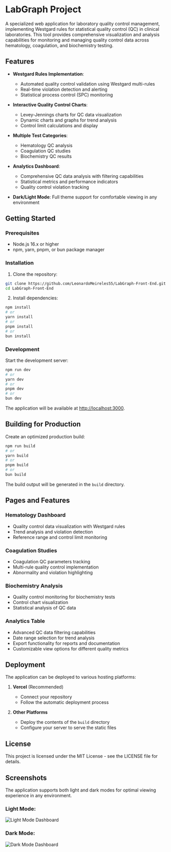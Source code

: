# LabGraph Project

A specialized web application for laboratory quality control management, implementing Westgard rules for statistical quality control (QC) in clinical laboratories. This tool provides comprehensive visualization and analysis capabilities for monitoring and managing quality control data across hematology, coagulation, and biochemistry testing.

## Features

- **Westgard Rules Implementation**: 
  - Automated quality control validation using Westgard multi-rules
  - Real-time violation detection and alerting
  - Statistical process control (SPC) monitoring
  
- **Interactive Quality Control Charts**: 
  - Levey-Jennings charts for QC data visualization
  - Dynamic charts and graphs for trend analysis
  - Control limit calculations and display

- **Multiple Test Categories**:
  - Hematology QC analysis
  - Coagulation QC studies
  - Biochemistry QC results

- **Analytics Dashboard**: 
  - Comprehensive QC data analysis with filtering capabilities
  - Statistical metrics and performance indicators
  - Quality control violation tracking

- **Dark/Light Mode**: Full theme support for comfortable viewing in any environment

## Getting Started

### Prerequisites

- Node.js 16.x or higher
- npm, yarn, pnpm, or bun package manager

### Installation

1. Clone the repository:
```bash
git clone https://github.com/LeonardoMeireles55/LabGraph-Front-End.git
cd LabGraph-Front-End
```

2. Install dependencies:
```bash
npm install
# or
yarn install
# or
pnpm install
# or
bun install
```

### Development

Start the development server:
```bash
npm run dev
# or
yarn dev
# or
pnpm dev
# or
bun dev
```

The application will be available at [http://localhost:3000](http://localhost:3000).

## Building for Production

Create an optimized production build:
```bash
npm run build
# or
yarn build
# or
pnpm build
# or
bun build
```

The build output will be generated in the `build` directory.

## Pages and Features

### Hematology Dashboard
- Quality control data visualization with Westgard rules
- Trend analysis and violation detection
- Reference range and control limit monitoring

### Coagulation Studies
- Coagulation QC parameters tracking
- Multi-rule quality control implementation
- Abnormality and violation highlighting

### Biochemistry Analysis
- Quality control monitoring for biochemistry tests
- Control chart visualization
- Statistical analysis of QC data

### Analytics Table
- Advanced QC data filtering capabilities
- Date range selection for trend analysis
- Export functionality for reports and documentation
- Customizable view options for different quality metrics

## Deployment

The application can be deployed to various hosting platforms:

1. **Vercel** (Recommended)
   - Connect your repository
   - Follow the automatic deployment process

2. **Other Platforms**
   - Deploy the contents of the `build` directory
   - Configure your server to serve the static files

## License

This project is licensed under the MIT License - see the LICENSE file for details.

## Screenshots

The application supports both light and dark modes for optimal viewing experience in any environment.

### Light Mode:
![Light Mode Dashboard](https://github.com/user-attachments/assets/c44ca7ba-61aa-4fd7-9f50-c529f20336c9)

### Dark Mode:
![Dark Mode Dashboard](https://github.com/user-attachments/assets/31ca73d8-5b91-4084-b0fe-59abe204016e)
